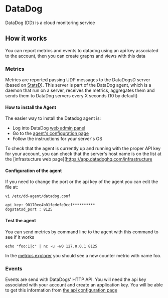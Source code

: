 
# DataDog

DataDog (DD) is a cloud monitoring service

## How it works
You can report metrics and events to datadog using an api key associated to the account, then you can create graphs and views with this data

### Metrics
Metrics are reported passing UDP messages to the DataDogsD server (based on [StatsD](https://github.com/etsy/statsd)). 
This server is part of the DataDog agent, which is a daemon that run on a server, receives the metrics, aggregates them and sends them to DataDog servers every X seconds (10 by default)

#### How to install the Agent
The easier way to install the Datadog agent is:
- Log into DataDog [web admin panel](https://app.datadoghq.com/account/login)
- Go to the [agent's configuration page](https://app.datadoghq.com/account/settings#agent)
- Follow the instructions for your server's OS

To check that the agent is currently up and running with the proper API key for your account, you can check that the server's host name is on the list at the [infrastucture web page](https://app.datadoghq.com/infrastructure

#### Configuration of the agent
If you need to change the port or the api key of the agent you can edit the file at:

```
vi /etc/dd-agent/datadog.conf

api_key: 90170ee4b01fedefe9ccf********** 
dogstatsd_port : 8125
```

#### Test the agent
You can send metrics by command line to the agent with this command to see if it works
```
echo "foo:1|c" | nc -u -w0 127.0.0.1 8125
```
In the [metrics explorer](https://app.datadoghq.com/metric/explorer) you should see a new counter metric with name foo.

### Events
Events are send with DataDogs' HTTP API. You will need the api key associated with your account and create an application key. You will be able to get this information from [the api configuration page](https://app.datadoghq.com/account/settings#api)
